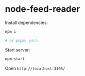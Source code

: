 # node-feed-reader

Install dependencies:

```bash
npm i

# or pnpm, yarn
```

Start server:

```bash
npm start
```

Open `http://localhost:3103/`

